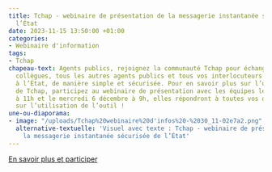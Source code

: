 ```yaml
---
title: Tchap - webinaire de présentation de la messagerie instantanée sécurisée de
  l’État
date: 2023-11-15 13:50:00 +01:00
categories:
- Webinaire d'information
tags:
- Tchap
chapeau-text: Agents publics, rejoignez la communauté Tchap pour échanger avec vos
  collègues, tous les autres agents publics et tous vos interlocuteurs même externes
  à l’État, de manière simple et sécurisée. Pour en savoir plus sur l’utilisation
  de Tchap, participez au webinaire de présentation avec les équipes le jeudi 30 novembre
  à 11h et le mercredi 6 décembre à 9h, elles répondront à toutes vos questions portant
  sur l’utilisation de l’outil !
une-ou-diaporama:
- image: "/uploads/Tchap%20webinaire%20d'infos%20-%2030_11-02e7a2.png"
  alternative-textuelle: 'Visuel avec texte : Tchap - webinaire de présentation de
    la messagerie instantanée sécurisée de l’État'
---
```


<div class="lien-important"><p><a href="https://www.numerique.gouv.fr/agenda/tchap-webinaire-de-presentation-de-la-messagerie-instantanee-securisee-de-letat/">En savoir plus et participer</a></p></div>